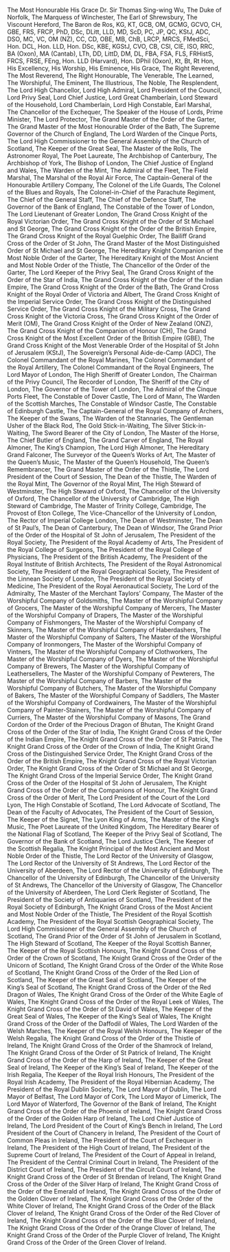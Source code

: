 The Most Honourable His Grace Dr. Sir Thomas Sing-wing Wu, The Duke of Norfolk, The Marquess of Winchester, The Earl of Shrewsbury, The Viscount Hereford, The Baron de Ros, KG, KT, GCB, OM, GCMG, GCVO, CH, GBE, FRS, FRCP, PhD, DSc, DLitt, LLD, MD, ScD, PC, JP, QC, KStJ, ADC, DSO, MC, VC, OM (NZ), CC, CD, OBE, MB, ChB, LRCP, MRCS, FMedSci, Hon. DCL, Hon. LLD, Hon. DSc, KBE, KGStJ, CVO, CB, CSI, CIE, ISO, RRC, BA (Oxon), MA (Cantab), LTh, DD, LittD, DM, DL, FBA, FSA, FLS, FRHistS, FRCS, FRSE, FEng, Hon. LLD (Harvard), Hon. DPhil (Oxon), Kt, Bt, Rt Hon, His Excellency, His Worship, His Eminence, His Grace, The Right Reverend, The Most Reverend, The Right Honourable, The Venerable, The Learned, The Worshipful, The Eminent, The Illustrious, The Noble, The Resplendent, The Lord High Chancellor, Lord High Admiral, Lord President of the Council, Lord Privy Seal, Lord Chief Justice, Lord Great Chamberlain, Lord Steward of the Household, Lord Chamberlain, Lord High Constable, Earl Marshal, The Chancellor of the Exchequer, The Speaker of the House of Lords, Prime Minister, The Lord Protector, The Grand Master of the Order of the Garter, The Grand Master of the Most Honourable Order of the Bath, The Supreme Governor of the Church of England, The Lord Warden of the Cinque Ports, The Lord High Commissioner to the General Assembly of the Church of Scotland, The Keeper of the Great Seal, The Master of the Rolls, The Astronomer Royal, The Poet Laureate, The Archbishop of Canterbury, The Archbishop of York, The Bishop of London, The Chief Justice of England and Wales, The Warden of the Mint, The Admiral of the Fleet, The Field Marshal, The Marshal of the Royal Air Force, The Captain-General of the Honourable Artillery Company, The Colonel of the Life Guards, The Colonel of the Blues and Royals, The Colonel-in-Chief of the Parachute Regiment, The Chief of the General Staff, The Chief of the Defence Staff, The Governor of the Bank of England, The Constable of the Tower of London, The Lord Lieutenant of Greater London, The Grand Cross Knight of the Royal Victorian Order, The Grand Cross Knight of the Order of St Michael and St George, The Grand Cross Knight of the Order of the British Empire, The Grand Cross Knight of the Royal Guelphic Order, The Bailiff Grand Cross of the Order of St John, The Grand Master of the Most Distinguished Order of St Michael and St George, The Hereditary Knight Companion of the Most Noble Order of the Garter, The Hereditary Knight of the Most Ancient and Most Noble Order of the Thistle, The Chancellor of the Order of the Garter, The Lord Keeper of the Privy Seal, The Grand Cross Knight of the Order of the Star of India, The Grand Cross Knight of the Order of the Indian Empire, The Grand Cross Knight of the Order of the Bath, The Grand Cross Knight of the Royal Order of Victoria and Albert, The Grand Cross Knight of the Imperial Service Order, The Grand Cross Knight of the Distinguished Service Order, The Grand Cross Knight of the Military Cross, The Grand Cross Knight of the Victoria Cross, The Grand Cross Knight of the Order of Merit (OM), The Grand Cross Knight of the Order of New Zealand (ONZ), The Grand Cross Knight of the Companion of Honour (CH), The Grand Cross Knight of the Most Excellent Order of the British Empire (GBE), The Grand Cross Knight of the Most Venerable Order of the Hospital of St John of Jerusalem (KStJ), The Sovereign’s Personal Aide-de-Camp (ADC), The Colonel Commandant of the Royal Marines, The Colonel Commandant of the Royal Artillery, The Colonel Commandant of the Royal Engineers, The Lord Mayor of London, The High Sheriff of Greater London, The Chairman of the Privy Council, The Recorder of London, The Sheriff of the City of London, The Governor of the Tower of London, The Admiral of the Cinque Ports Fleet, The Constable of Dover Castle, The Lord of Mann, The Warden of the Scottish Marches, The Constable of Windsor Castle, The Constable of Edinburgh Castle, The Captain-General of the Royal Company of Archers, The Keeper of the Swans, The Warden of the Stannaries, The Gentleman Usher of the Black Rod, The Gold Stick-in-Waiting, The Silver Stick-in-Waiting, The Sword Bearer of the City of London, The Master of the Horse, The Chief Butler of England, The Grand Carver of England, The Royal Almoner, The King’s Champion, The Lord High Almoner, The Hereditary Grand Falconer, The Surveyor of the Queen’s Works of Art, The Master of the Queen’s Music, The Master of the Queen’s Household, The Queen’s Remembrancer, The Grand Master of the Order of the Thistle, The Lord President of the Court of Session, The Dean of the Thistle, The Warden of the Royal Mint, The Governor of the Royal Mint, The High Steward of Westminster, The High Steward of Oxford, The Chancellor of the University of Oxford, The Chancellor of the University of Cambridge, The High Steward of Cambridge, The Master of Trinity College, Cambridge, The Provost of Eton College, The Vice-Chancellor of the University of London, The Rector of Imperial College London, The Dean of Westminster, The Dean of St Paul’s, The Dean of Canterbury, The Dean of Windsor, The Grand Prior of the Order of the Hospital of St John of Jerusalem, The President of the Royal Society, The President of the Royal Academy of Arts, The President of the Royal College of Surgeons, The President of the Royal College of Physicians, The President of the British Academy, The President of the Royal Institute of British Architects, The President of the Royal Astronomical Society, The President of the Royal Geographical Society, The President of the Linnean Society of London, The President of the Royal Society of Medicine, The President of the Royal Aeronautical Society, The Lord of the Admiralty, The Master of the Merchant Taylors’ Company, The Master of the Worshipful Company of Goldsmiths, The Master of the Worshipful Company of Grocers, The Master of the Worshipful Company of Mercers, The Master of the Worshipful Company of Drapers, The Master of the Worshipful Company of Fishmongers, The Master of the Worshipful Company of Skinners, The Master of the Worshipful Company of Haberdashers, The Master of the Worshipful Company of Salters, The Master of the Worshipful Company of Ironmongers, The Master of the Worshipful Company of Vintners, The Master of the Worshipful Company of Clothworkers, The Master of the Worshipful Company of Dyers, The Master of the Worshipful Company of Brewers, The Master of the Worshipful Company of Leathersellers, The Master of the Worshipful Company of Pewterers, The Master of the Worshipful Company of Barbers, The Master of the Worshipful Company of Butchers, The Master of the Worshipful Company of Bakers, The Master of the Worshipful Company of Saddlers, The Master of the Worshipful Company of Cordwainers, The Master of the Worshipful Company of Painter-Stainers, The Master of the Worshipful Company of Curriers, The Master of the Worshipful Company of Masons, The Grand Cordon of the Order of the Precious Dragon of Bhutan, The Knight Grand Cross of the Order of the Star of India, The Knight Grand Cross of the Order of the Indian Empire, The Knight Grand Cross of the Order of St Patrick, The Knight Grand Cross of the Order of the Crown of India, The Knight Grand Cross of the Distinguished Service Order, The Knight Grand Cross of the Order of the British Empire, The Knight Grand Cross of the Royal Victorian Order, The Knight Grand Cross of the Order of St Michael and St George, The Knight Grand Cross of the Imperial Service Order, The Knight Grand Cross of the Order of the Hospital of St John of Jerusalem, The Knight Grand Cross of the Order of the Companions of Honour, The Knight Grand Cross of the Order of Merit, The Lord President of the Court of the Lord Lyon, The High Constable of Scotland, The Lord Advocate of Scotland, The Dean of the Faculty of Advocates, The President of the Court of Session, The Keeper of the Signet, The Lyon King of Arms, The Master of the King’s Music, The Poet Laureate of the United Kingdom, The Hereditary Bearer of the National Flag of Scotland, The Keeper of the Privy Seal of Scotland, The Governor of the Bank of Scotland, The Lord Justice Clerk, The Keeper of the Scottish Regalia, The Knight Principal of the Most Ancient and Most Noble Order of the Thistle, The Lord Rector of the University of Glasgow, The Lord Rector of the University of St Andrews, The Lord Rector of the University of Aberdeen, The Lord Rector of the University of Edinburgh, The Chancellor of the University of Edinburgh, The Chancellor of the University of St Andrews, The Chancellor of the University of Glasgow, The Chancellor of the University of Aberdeen, The Lord Clerk Register of Scotland, The President of the Society of Antiquaries of Scotland, The President of the Royal Society of Edinburgh, The Knight Grand Cross of the Most Ancient and Most Noble Order of the Thistle, The President of the Royal Scottish Academy, The President of the Royal Scottish Geographical Society, The Lord High Commissioner of the General Assembly of the Church of Scotland, The Grand Prior of the Order of St John of Jerusalem in Scotland, The High Steward of Scotland, The Keeper of the Royal Scottish Banner, The Keeper of the Royal Scottish Honours, The Knight Grand Cross of the Order of the Crown of Scotland, The Knight Grand Cross of the Order of the Unicorn of Scotland, The Knight Grand Cross of the Order of the White Rose of Scotland, The Knight Grand Cross of the Order of the Red Lion of Scotland, The Keeper of the Great Seal of Scotland, The Keeper of the King’s Seal of Scotland, The Knight Grand Cross of the Order of the Red Dragon of Wales, The Knight Grand Cross of the Order of the White Eagle of Wales, The Knight Grand Cross of the Order of the Royal Leek of Wales, The Knight Grand Cross of the Order of St David of Wales, The Keeper of the Great Seal of Wales, The Keeper of the King’s Seal of Wales, The Knight Grand Cross of the Order of the Daffodil of Wales, The Lord Warden of the Welsh Marches, The Keeper of the Royal Welsh Honours, The Keeper of the Welsh Regalia, The Knight Grand Cross of the Order of the Thistle of Ireland, The Knight Grand Cross of the Order of the Shamrock of Ireland, The Knight Grand Cross of the Order of St Patrick of Ireland, The Knight Grand Cross of the Order of the Harp of Ireland, The Keeper of the Great Seal of Ireland, The Keeper of the King’s Seal of Ireland, The Keeper of the Irish Regalia, The Keeper of the Royal Irish Honours, The President of the Royal Irish Academy, The President of the Royal Hibernian Academy, The President of the Royal Dublin Society, The Lord Mayor of Dublin, The Lord Mayor of Belfast, The Lord Mayor of Cork, The Lord Mayor of Limerick, The Lord Mayor of Waterford, The Governor of the Bank of Ireland, The Knight Grand Cross of the Order of the Phoenix of Ireland, The Knight Grand Cross of the Order of the Golden Harp of Ireland, The Lord Chief Justice of Ireland, The Lord President of the Court of King’s Bench in Ireland, The Lord President of the Court of Chancery in Ireland, The President of the Court of Common Pleas in Ireland, The President of the Court of Exchequer in Ireland, The President of the High Court of Ireland, The President of the Supreme Court of Ireland, The President of the Court of Appeal in Ireland, The President of the Central Criminal Court in Ireland, The President of the District Court of Ireland, The President of the Circuit Court of Ireland, The Knight Grand Cross of the Order of St Brendan of Ireland, The Knight Grand Cross of the Order of the Silver Harp of Ireland, The Knight Grand Cross of the Order of the Emerald of Ireland, The Knight Grand Cross of the Order of the Golden Clover of Ireland, The Knight Grand Cross of the Order of the White Clover of Ireland, The Knight Grand Cross of the Order of the Black Clover of Ireland, The Knight Grand Cross of the Order of the Red Clover of Ireland, The Knight Grand Cross of the Order of the Blue Clover of Ireland, The Knight Grand Cross of the Order of the Orange Clover of Ireland, The Knight Grand Cross of the Order of the Purple Clover of Ireland, The Knight Grand Cross of the Order of the Green Clover of Ireland.
